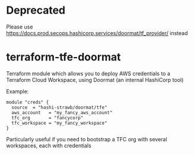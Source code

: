 # Deprecated

Please use https://docs.prod.secops.hashicorp.services/doormat/tf_provider/ instead

# terraform-tfe-doormat
Terraform module which allows you to deploy AWS credentials to a Terraform Cloud Workspace, using Doormat (an internal HashiCorp tool)


Example:

```
module "creds" {
  source  = "hashi-strawb/doormat/tfe"
  aws_account   = "my_fancy_aws_account"
  tfc_org       = "fancycorp"
  tfc_workspace = "my_fancy_workspace"
}
```

Particularly useful if you need to bootstrap a TFC org with several workspaces, each with credentials
